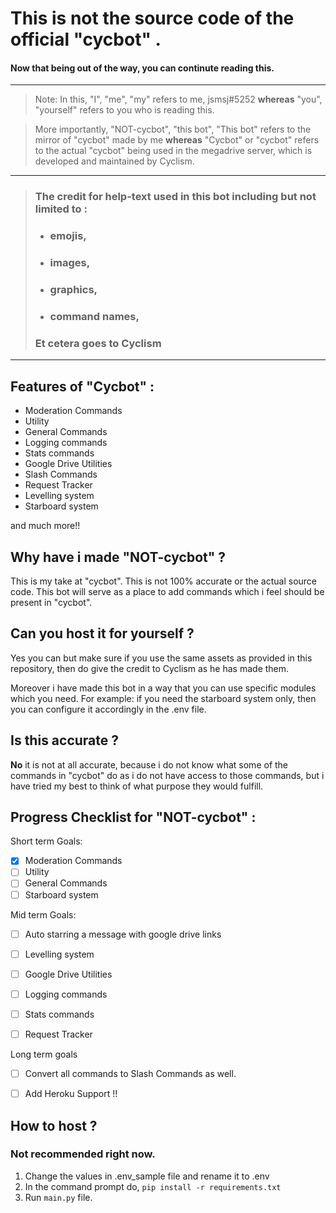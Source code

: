 # This is not the source code of the official "cycbot" .
#### Now that being out of the way, you can continute reading this.
---

>Note: In this, "I", "me", "my" refers to me, jsmsj#5252
**whereas**
"you", "yourself" refers to you who is reading this.

> More importantly, "NOT-cycbot", "this bot", "This bot" refers to the mirror of "cycbot" made by me
**whereas**
"Cycbot" or "cycbot" refers to the actual "cycbot" being used in the megadrive server, which is developed and maintained by Cyclism.


------------


> ### The credit for help-text used in this bot including but not limited to :
>- ### emojis,
>- ### images,
>- ### graphics,
>- ### command names,
>### Et cetera goes to Cyclism


------------

## Features of "Cycbot" : 
- Moderation Commands
- Utility
- General Commands
- Logging commands
- Stats commands
- Google Drive Utilities
- Slash Commands
- Request Tracker
- Levelling system
- Starboard system

and much more!!


## Why have i made "NOT-cycbot" ?
This is my take at "cycbot". This is not 100% accurate or the actual source code.
This bot will serve as a place to add commands which i feel should be present in "cycbot".

## Can you host it for yourself ?
Yes you can but make sure if you use the same assets as provided in this repository, then do give the credit to Cyclism as he has made them.

Moreover i have made this bot in a way that you can use specific modules which you need. For example: if you need the starboard system only, then you can configure it accordingly in the .env file.

## Is this accurate ?
**No** it is not at all accurate, because i do not know what some of the commands in "cycbot" do as i do not have access to those commands, but i have tried my best to think of what purpose they would fulfill.

## Progress Checklist for "NOT-cycbot" :
Short term Goals: 
- [x] Moderation Commands
- [ ] Utility
- [ ] General Commands
- [ ] Starboard system

Mid term Goals: 
- [ ] Auto starring a message with google drive links
- [ ] Levelling system
- [ ] Google Drive Utilities
- [ ] Logging commands
- [ ] Stats commands
- [ ] Request Tracker


Long term goals
- [ ] Convert all commands to Slash Commands as well.
- [ ] Add Heroku Support !!


## How to host ?

### Not recommended right now.

1. Change the values in .env_sample file and rename it to .env
2. In the command prompt do, `pip install -r requirements.txt`
3. Run `main.py` file.
